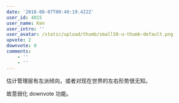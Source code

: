```yaml
---
date: '2018-08-07T00:40:19.422Z'
user_id: 4015
user_name: Ken
user_intro: ''
user_avatar: /static/upload/thumb/small50-u-thumb-default.png
upvote: 2
downvote: 0
comments:
    - ''
    - ''
---
```


估计管理层有左派倾向，或者对现在世界的左右形势很无知。

故意弱化 downvote 功能。
